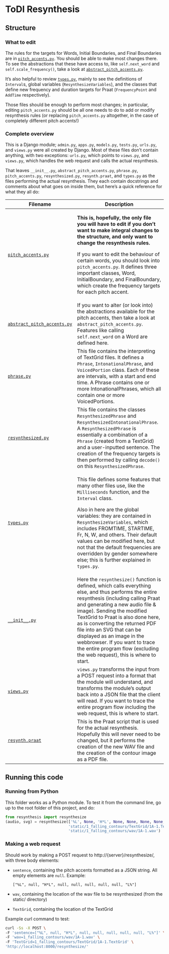 # ToDI Resynthesis

## Structure

### What to edit

The rules for the targets for Words, Initial Boundaries, and Final Boundaries are in [`pitch_accents.py`](pitch_accents.py). You should be able to make most changes there. To see the abstractions that these have access to, like `self.next_word` and `self.scale_frequency()`, take a look at [`abstract_pitch_accents.py`](abstract_pitch_accents.py).

It’s also helpful to review [`types.py`](types.py), mainly to see the definitions of `Interval`s, global variables (`ResynthesizeVariables`), and the classes that define new frequency and duration targets for Praat (`FrequencyPoint` and `AddTime` respectively).

Those files should be enough to perform most changes; in particular, editing `pitch_accents.py` should be all one needs to do to add or modify resynthesis rules (or replacing `pitch_accents.py` altogether, in the case of completely different pitch accents!)

### Complete overview

This is a Django module; `admin.py`, `apps.py`, `models.py`, `tests.py`, `urls.py`, and `views.py` were all created by Django. Most of these files don’t contain anything, with two exceptions: `urls.py`, which points to `views.py`, and `views.py`, which handles the web request and calls the actual resynthesis.

That leaves `__init__.py`, `abstract_pitch_accents.py`, `phrase.py`, `pitch_accents.py`, `resynthesized.py`, `resynth.praat`, and `types.py` as the files performing the actual resynthesis. They each contain docstrings and comments about what goes on inside them, but here’s a quick reference for what they all do:

| Filename | Description |
| -------- | ----------- |
| [`pitch_accents.py`](pitch_accents.py) | <p>**This is, hopefully, the only file you will have to edit if you don’t want to make integral changes to the structure, and only want to change the resynthesis rules.** <p>If you want to edit the behaviour of certain words, you should look into `pitch_accents.py`. It defines three important classes, Word, InitialBoundary, and FinalBoundary, which create the frequency targets for each pitch accent. |
| [`abstract_pitch_accents.py`](abstract_pitch_accents.py) | If you want to alter (or look into) the abstractions available for the pitch accents, then take a look at `abstract_pitch_accents.py`. Features like calling `self.next_word` on a Word are defined here. |
| [`phrase.py`](phrase.py) | This file contains the interpreting of TextGrid files. It defines a `Phrase`, `IntonationalPhrase`, and `VoicedPortion` class. Each of these are intervals, with a start and end time. A Phrase contains one or more IntonationalPhrases, which all contain one or more VoicedPortions. |
| [`resynthesized.py`](resynthesized.py) | This file contains the classes `ResynthesizedPhrase` and `ResynthesizedIntonationalPhrase`. A `ResynthesizedPhrase` is essentially a combination of a `Phrase` (created from a TextGrid) and a user-inputted sentence. The creation of the frequency targets is then performed by calling `decode()` on this `ResynthesizedPhrase`. |
| [`types.py`](types.py) | <p>This file defines some features that many other files use, like the `Milliseconds` function, and the `Interval` class. <p>Also in here are the global variables: they are contained in `ResynthesizeVariables`, which includes FROMTIME, STARTIME, Fr, N, W, and others. Their default values can be modified here, but not that the default frequencies are overridden by gender somewhere else; this is further explained in `types.py`. |
| [`__init__.py`](__init__.py) | Here the `resynthesize()` function is defined, which calls everything else, and thus performs the entire resynthesis (including calling Praat and generating a new audio file & image). Sending the modified TextGrid to Praat is also done here, as is converting the returned PDF file into an SVG that can be displayed as an image in the webbrowser. If you want to trace the entire program flow (excluding the web request), this is where to start. |
| [`views.py`](views.py) | `views.py` transforms the input from a POST request into a format that the module will understand, and transforms the module’s output back into a JSON file that the client will read. If you want to trace the entire program flow *in*cluding the web request, this is where to start. |
| [`resynth.praat`](resynth.praat) | This is the Praat script that is used for the actual resynthesis. Hopefully this will never need to be changed, but it performs the creation of the new WAV file and the creation of the contour image as a PDF file. |

## Running this code

### Running from Python

This folder works as a Python module. To test it from the command line, go up to the root folder of this project, and do:

```python
from resynthesis import resynthesize
(audio, svg) = resynthesize(['%L', None, 'H*L', None, None, None, None, None, 'L%'],
                            'static/1_falling_contours/TextGrid/1A-1.TextGrid',
                            'static/1_falling_contours/wav/1A-1.wav')
```

### Making a web request

Should work by making a POST request to http://{server}/resynthesize/, with three body elements:

* `sentence`, containing the pitch accents formatted as a JSON string. All empty elements are `null`. Example:

  ```["%L", null, "H*L", null, null, null, null, null, "L%"]```

* `wav`, containing the location of the wav file to be resynthesized (from the static/ directory)

* `TextGrid`, containing the location of the TextGrid

Example curl command to test:

```bash
curl -Ss -X POST \
-F 'sentence=["%L", null, "H*L", null, null, null, null, null, "L%"]' \
-F 'wav=1_falling_contours/wav/1A-1.wav' \
-F 'TextGrid=1_falling_contours/TextGrid/1A-1.TextGrid' \
'http://localhost:8000/resynthesize/'
```
